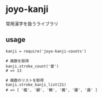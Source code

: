 # joyo-kanji
常用漢字を扱うライブラリ

## usage
```
kanji = require('joyo-kanji-counts')

# 画数を取得
kanji.stroke_count('愛')
# => 13

# 画数のリストを取得
kanji.stroke_kanji_list(21)
# => [ '艦', '顧', '鶴', '魔', '躍', '露' ]
```
